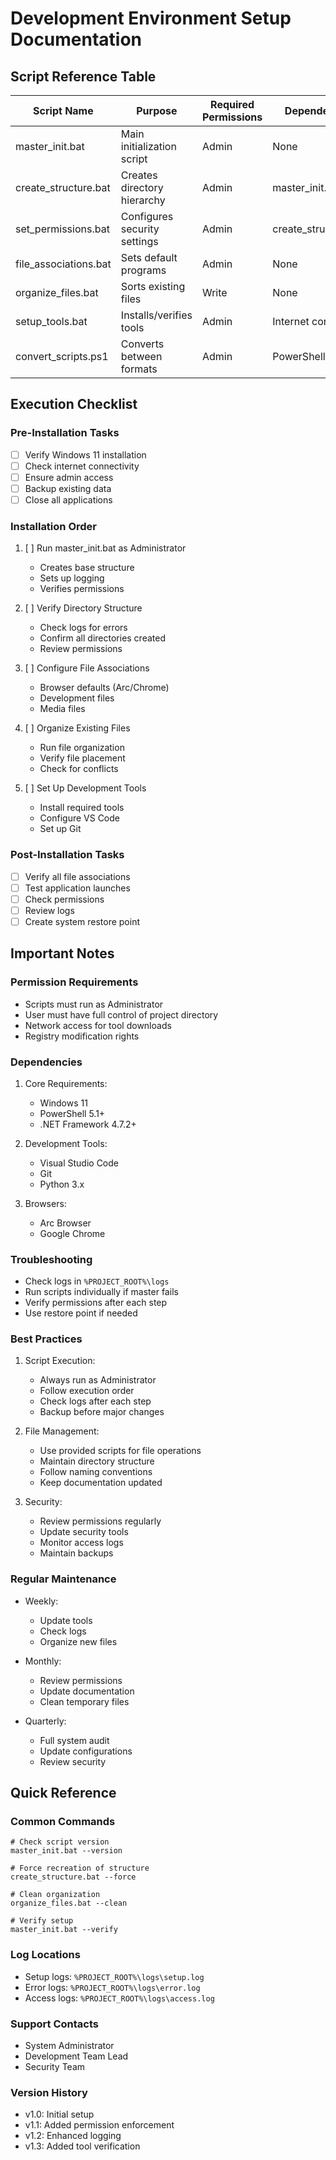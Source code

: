 ﻿# Development Environment Setup Documentation

## Script Reference Table

| Script Name | Purpose | Required Permissions | Dependencies | Location |
|------------|---------|---------------------|--------------|----------|
| master_init.bat | Main initialization script | Admin | None | root/ |
| create_structure.bat | Creates directory hierarchy | Admin | master_init.bat | scripts/batch/ |
| set_permissions.bat | Configures security settings | Admin | create_structure.bat | scripts/batch/ |
| file_associations.bat | Sets default programs | Admin | None | scripts/batch/ |
| organize_files.bat | Sorts existing files | Write | None | scripts/batch/ |
| setup_tools.bat | Installs/verifies tools | Admin | Internet connection | scripts/batch/ |
| convert_scripts.ps1 | Converts between formats | Admin | PowerShell 5.1+ | scripts/powershell/ |

## Execution Checklist

### Pre-Installation Tasks
- [ ] Verify Windows 11 installation
- [ ] Check internet connectivity
- [ ] Ensure admin access
- [ ] Backup existing data
- [ ] Close all applications

### Installation Order
1. [ ] Run master_init.bat as Administrator
   - Creates base structure
   - Sets up logging
   - Verifies permissions
   
2. [ ] Verify Directory Structure
   - Check logs for errors
   - Confirm all directories created
   - Review permissions

3. [ ] Configure File Associations
   - Browser defaults (Arc/Chrome)
   - Development files
   - Media files
   
4. [ ] Organize Existing Files
   - Run file organization
   - Verify file placement
   - Check for conflicts

5. [ ] Set Up Development Tools
   - Install required tools
   - Configure VS Code
   - Set up Git

### Post-Installation Tasks
- [ ] Verify all file associations
- [ ] Test application launches
- [ ] Check permissions
- [ ] Review logs
- [ ] Create system restore point

## Important Notes

### Permission Requirements
- Scripts must run as Administrator
- User must have full control of project directory
- Network access for tool downloads
- Registry modification rights

### Dependencies
1. Core Requirements:
   - Windows 11
   - PowerShell 5.1+
   - .NET Framework 4.7.2+
   
2. Development Tools:
   - Visual Studio Code
   - Git
   - Python 3.x
   
3. Browsers:
   - Arc Browser
   - Google Chrome

### Troubleshooting
- Check logs in `%PROJECT_ROOT%\logs`
- Run scripts individually if master fails
- Verify permissions after each step
- Use restore point if needed

### Best Practices
1. Script Execution:
   - Always run as Administrator
   - Follow execution order
   - Check logs after each step
   - Backup before major changes

2. File Management:
   - Use provided scripts for file operations
   - Maintain directory structure
   - Follow naming conventions
   - Keep documentation updated

3. Security:
   - Review permissions regularly
   - Update security tools
   - Monitor access logs
   - Maintain backups

### Regular Maintenance
- Weekly:
  * Update tools
  * Check logs
  * Organize new files
  
- Monthly:
  * Review permissions
  * Update documentation
  * Clean temporary files
  
- Quarterly:
  * Full system audit
  * Update configurations
  * Review security

## Quick Reference

### Common Commands
```batch
# Check script version
master_init.bat --version

# Force recreation of structure
create_structure.bat --force

# Clean organization
organize_files.bat --clean

# Verify setup
master_init.bat --verify
```

### Log Locations
- Setup logs: `%PROJECT_ROOT%\logs\setup.log`
- Error logs: `%PROJECT_ROOT%\logs\error.log`
- Access logs: `%PROJECT_ROOT%\logs\access.log`

### Support Contacts
- System Administrator
- Development Team Lead
- Security Team

### Version History
- v1.0: Initial setup
- v1.1: Added permission enforcement
- v1.2: Enhanced logging
- v1.3: Added tool verification

